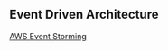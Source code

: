 ## Event Driven Architecture
[AWS Event Storming](https://aws-samples.github.io/eda-on-aws/eventstorming/)
